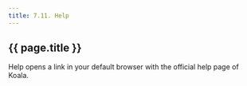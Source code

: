 ```yaml
---
title: 7.11. Help
---
```


## {{ page.title }}

Help opens a link in your default browser with the official help page of Koala.

